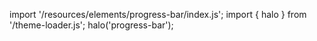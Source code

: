 <!--
type: template
name: progress-bar
-->

import '/resources/elements/progress-bar/index.js';
import { halo } from '/theme-loader.js';
halo('progress-bar');

